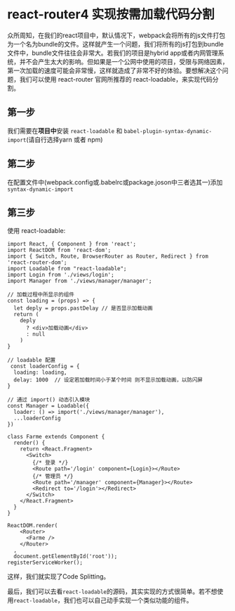 # react-router4 实现按需加载代码分割

众所周知，在我们的react项目中，默认情况下，webpack会将所有的js文件打包为一个名为bundle的文件。这样就产生一个问题，我们将所有的js打包到bundle文件中，bundle文件往往会非常大。若我们的项目是hybrid app或者内网管理系统，并不会产生太大的影响。但如果是一个公网中使用的项目，受限与网络因素，第一次加载的速度可能会非常慢，这样就造成了非常不好的体验。要想解决这个问题，我们可以使用 react-router 官网所推荐的 react-loadable，来实现代码分割。

## 第一步

我们需要在<b>项目中</b>安装 `react-loadable` 和 `babel-plugin-syntax-dynamic-import`(请自行选择yarn 或者 npm)

## 第二步

在配置文件中(webpack.config或.babelrc或package.joson中三者选其一)添加`syntax-dynamic-import`

## 第三步

使用 react-loadable:

```
import React, { Component } from 'react';
import ReactDOM from 'react-dom';
import { Switch, Route, BrowserRouter as Router, Redirect } from 'react-router-dom';
import Loadable from "react-loadable";
import Login from './views/login';
import Manager from './views/manager/manager';

// 加载过程中所显示的组件 
const loading = (props) => {
  let deply = props.pastDelay // 是否显示加载动画
  return (
    deply
      ? <div>加载动画</div>
      : null
    )
}

// loadable 配置
 const loaderConfig = {
  loading: loading, 
  delay: 1000  // 设定若加载时间小于某个时间 则不显示加载动画，以防闪屏
}

// 通过 import() 动态引入模块
const Manager = Loadable({
  loader: () => import('./views/manager/manager'),
  ...loaderConfig
})

class Farme extends Component {
  render() {
    return <React.Fragment>
      <Switch>
        {/* 登录 */}
        <Route path='/login' component={Login}></Route>
        {/* 管理员 */}
        <Route path='/manager' component={Manager}></Route>
        <Redirect to='/login'></Redirect>
      </Switch>
    </React.Fragment>
  }
}

ReactDOM.render(
    <Router>
      <Farme />
    </Router>
  ,
  document.getElementById('root'));
registerServiceWorker();
```

这样，我们就实现了Code Splitting。

最后，我们可以去看`react-loadable`的源码，其实实现的方式很简单。若不想使用`react-loadable`，我们也可以自己动手实现一个类似功能的组件。